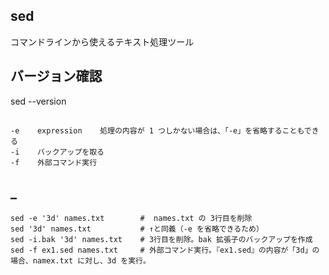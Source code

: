 ## sed
コマンドラインから使えるテキスト処理ツール


## バージョン確認
sed --version


##
```
-e    expression    処理の内容が 1 つしかない場合は、「-e」を省略することもできる
-i    バックアップを取る
-f    外部コマンド実行
```

## _
```
sed -e '3d' names.txt        #  names.txt の 3行目を削除
sed '3d' names.txt           # ↑と同義（-e を省略できるため）
sed -i.bak '3d' names.txt    # 3行目を削除。bak 拡張子のバックアップを作成
sed -f ex1.sed names.txt     # 外部コマンド実行。『ex1.sed』の内容が「3d」の場合、namex.txt に対し、3d を実行。


```



